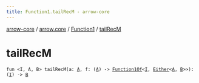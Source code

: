 ```yaml
---
title: Function1.tailRecM - arrow-core
---
```


[arrow-core](../../index.html) / [arrow.core](../index.html) / [Function1](index.html) / [tailRecM](./tail-rec-m.html)

# tailRecM

`fun <I, A, B> tailRecM(a: `[`A`](tail-rec-m.html#A)`, f: (`[`A`](tail-rec-m.html#A)`) -> `[`Function1Of`](../-function1-of.html)`<`[`I`](tail-rec-m.html#I)`, `[`Either`](../-either/index.html)`<`[`A`](tail-rec-m.html#A)`, `[`B`](tail-rec-m.html#B)`>>): (`[`I`](tail-rec-m.html#I)`) -> `[`B`](tail-rec-m.html#B)